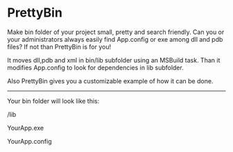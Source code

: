 PrettyBin
=========

Make bin folder of your project small, pretty and search friendly. 
Can you or your administrators always easily find App.config or exe  among dll and pdb files? If not than PrettyBin is for you!


It moves dll,pdb and xml in bin/lib subfolder using an MSBuild task. Than it modifies App.config to look for dependencies in lib subfolder.


Also PrettyBin gives you a customizable example of how it can be done.

----------------------------------------------
Your bin folder will look like this:

/lib

YourApp.exe

YourApp.config
